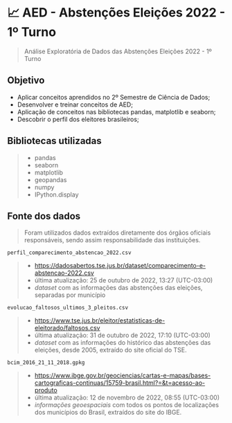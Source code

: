 # 📈 AED - Abstenções Eleições 2022 - 1º Turno
> Análise Exploratória de Dados das Abstenções Eleições 2022 - 1º Turno
## Objetivo
* Aplicar conceitos aprendidos no 2º Semestre de Ciência de Dados;
* Desenvolver e treinar conceitos de AED;
* Aplicação de conceitos nas bibliotecas pandas, matplotlib e seaborn;
* Descobrir o perfil dos eleitores brasileiros;

## Bibliotecas utilizadas
> *  pandas
> *  seaborn
> *  matplotlib
> *  geopandas
> *  numpy
> *  IPython.display
 
## Fonte dos dados
> Foram utilizados dados extraídos diretamente dos órgãos oficiais responsáveis, sendo assim responsabilidade das instituições.

`perfil_comparecimento_abstencao_2022.csv `
> * https://dadosabertos.tse.jus.br/dataset/comparecimento-e-abstencao-2022.csv
> * última atualização: 25 de outubro de 2022, 13:27 (UTC-03:00)
> * *dataset* com as informações das abstenções das eleições, separadas por município

`evolucao_faltosos_ultimos_3_pleitos.csv`
> * https://www.tse.jus.br/eleitor/estatisticas-de-eleitorado/faltosos.csv
> * última atualização: 31 de outubro de 2022, 17:10 (UTC-03:00)
> * *dataset* com as informações do histórico das abstenções das eleições, desde 2005, extraído do site oficial do TSE.



`bcim_2016_21_11_2018.gpkg`
> * https://www.ibge.gov.br/geociencias/cartas-e-mapas/bases-cartograficas-continuas/15759-brasil.html?=&t=acesso-ao-produto
> * última atualização: 12 de novembro de 2022, 08:55 (UTC-03:00)
> * *informações geoespaciais* com todos os pontos de localizações dos municípios do Brasil, extraídos do site do IBGE.
